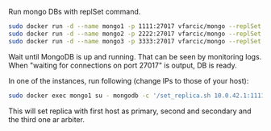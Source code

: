 Run mongo DBs with replSet command.

```bash
sudo docker run -d --name mongo1 -p 1111:27017 vfarcic/mongo --replSet rs0
sudo docker run -d --name mongo2 -p 2222:27017 vfarcic/mongo --replSet rs0
sudo docker run -d --name mongo3 -p 3333:27017 vfarcic/mongo --replSet rs0
```

Wait until MongoDB is up and running. That can be seen by monitoring logs. When "waiting for connections on port 27017" is output, DB is ready.

In one of the instances, run following (change IPs to those of your host):

```bash
sudo docker exec mongo1 su - mongodb -c '/set_replica.sh 10.0.42.1:1111 10.0.42.1:2222 10.0.42.1:3333'
```

This will set replica with first host as primary, second and secondary and the third one ar arbiter.